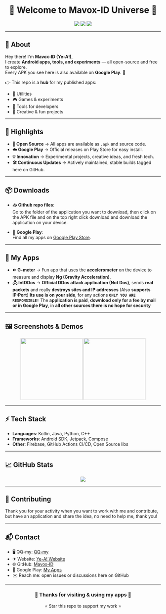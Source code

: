 <h1 align="center">🚀 Welcome to Mavox-ID Universe 🌌</h1>

<p align="center">
  <img src="https://img.shields.io/badge/Ye--A!-Official-blueviolet?style=for-the-badge&logo=github" />
  <img src="https://img.shields.io/badge/Fun-Apps-success?style=for-the-badge" />
  <img src="https://img.shields.io/badge/Platform-Android-green?style=for-the-badge&logo=android" />
</p>

---

## 📱 About

Hey there! I'm **Mavox-ID (Ye-A!)**,  
I create **Android apps, tools, and experiments** — all open-source and free to explore.  
Every APK you see here is also available on **Google Play**. 🎉  

👉 This repo is a **hub** for my published apps:  
- 🔧 Utilities  
- 🎮 Games & experiments  
- 📡 Tools for developers  
- 🎨 Creative & fun projects  

---

## 🌟 Highlights

- **📂 Open Source** → All apps are available as `.apk` and source code.  
- **☁️ Google Play** → Official releases on Play Store for easy install.  
- **💡 Innovation** → Experimental projects, creative ideas, and fresh tech.  
- **🛠 Continuous Updates** → Actively maintained, stable builds tagged here on GitHub.  

---

## 📦 Downloads

- 📥 **Github repo files**:  
  Go to the folder of the application you want to download, then click on the APK file and on the top right click download and download the application on your device.  

- 🛒 **Google Play**:  
  Find all my apps on [Google Play Store](https://play.google.com/store/apps/dev?id=YOUR_DEV_ID).  

---

## 💾 My Apps

- **⏩ G-meter** → Fun app that uses the **accelerometer** on the device to measure and display **Ng (Gravity Acceleration)**.  
- **🖧 IntDDos** → **Official DDos attack application (Not Dos)**, sends **real packets** and really **destroys sites and IP addresses** (Also **supports IP:Port**) **Its use is on your side**, for any actions **`ONLY YOU ARE RESPONSIBLE!`** The **application is paid**, **download only for a fee by mail or in Google Play**, in **all other sources there is no hope for security**  
---

## 🖼️ Screenshots & Demos

<p align="center">
  <img src="https://github.com/Mavox-ID/Github_Apps/raw/main/assets/G-meter.jpg" width="200" />
  <img src="https://github.com/Mavox-ID/Github_Apps/raw/main/assets/IntDDos.jpg" width="200" />
</p>

---

## ⚡ Tech Stack

- **Languages**: Kotlin, Java, Python, C++  
- **Frameworks**: Android SDK, Jetpack, Compose  
- **Other**: Firebase, GitHub Actions CI/CD, Open Source libs  

---

## 📈 GitHub Stats

<p align="center">
  <img src="https://github-readme-stats.vercel.app/api?username=Mavox-ID&show_icons=true&theme=tokyonight" />
</p>

---

## 🤝 Contributing

Thank you for your activity when you want to work with me and contribute, but have an application and share the idea, no need to help me, thank you!

---

## 📬 Contact

- 🖥️ QQ-my: [QQ-my](https://qq-my.pp.ua)  
- ✈︎ Website: [Ye-A! Website](https://ye-a.pp.ua)   
- 🌐 GitHub: [Mavox-ID](https://github.com/Mavox-ID) 
- 🛒 Google Play: [My Apps](https://play.google.com/store/apps/dev?id=YOUR_DEV_ID)  
- ✉️ Reach me: open issues or discussions here on GitHub  

---

<h3 align="center">💜 Thanks for visiting & using my apps 💜</h3>
<p align="center">⭐ Star this repo to support my work ⭐</p>
